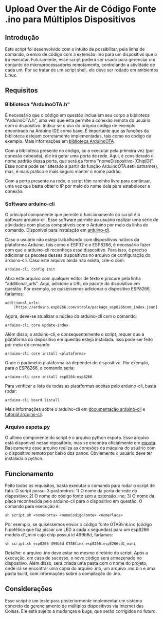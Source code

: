 # Upload Over the Air de Código Fonte .ino para Múltiplos Dispositivos

## Introdução

Este script foi desenvolvido com o intuito de possibilitar, pela linha de comando, o envio de código com a extensão .ino para um dispositivo que o irá executar. Futuramente, esse script poderá ser usado para gerenciar um conjunto de microprocessadores remotamente, controlando a atividade de cada um. Por se tratar de um script shell, ele deve ser rodado em ambientes Linux.

## Requisitos

### Biblioteca "ArduinoOTA.h"

É necessário que o código em questão inclua em seu corpo a biblioteca "ArduinoOTA.h", uma vez que esta permite a conexão remota do usuário com o dispositivo. Indica-se o uso do próprio código de exemplo encontrado na Arduino IDE como base. É importante que as funções da biblioteca estejam corretamente implementadas, tais como no código de exemplo. Mais informações em [biblioteca ArduinoOTA](https://github.com/jandrassy/ArduinoOTA).

Com a biblioteca presente no código, ao o executar pela primeira vez (por conexão cabeada), ele irá gerar uma porta de rede. Aqui, é considerado o nome padrão dessa porta, que será da forma "nomeDispositivo-[ChipID]". Esse nome pode ser alterado a partir da função ArduinoOTA.setHostname(), mas, é mais prático e mais seguro manter o nome padrão.

Com a porta presente na rede, o script têm caminho livre para continuar, uma vez que basta obter o IP por meio do nome dela para estabelecer a conexão.

### Software arduino-cli

O principal componente que permite o funcionamento do script é o software arduino-cli. Esse software permite ao usuário realizar uma série de atividades com placas compatíveis com o Arduino por meio da linha de comando. Disponível para instalação em [arduino-cli](https://github.com/arduino/arduino-cli).

Caso o usuário não esteja trabalhando com dispositivos nativos da plataforma Arduino, tais como o ESP32 e o ESP8266, é necessário fazer com que o arduino-cli reconheça esse dispositivo. Para isso, é preciso adicionar os pacotes desses dispositivos no arquivo de configuração do arduino-cli. Caso este arquivo ainda não exista, crie-o com:

`arduino-cli config init`

Abra este arquivo com qualquer editor de texto e procure pela linha "additional_urls". Aqui, adicione a URL do pacote do dispositivo em questão. Por exemplo, se quiséssemos adicionar o dispositivo ESP8266, faríamos:

```
additional_urls:
    [https://arduino.esp8266.com/stable/package_esp8266com_index.json]
```

Agora, deve-se atualizar o núcleo do arduino-cli com o comando:

`arduino-cli core update-index`

Além disso, o arduino-cli, e consequentemente o script, requer que a plataforma do dispositivo em questão esteja instalada. Isso pode ser feito por meio do comando:

`arduino-cli core install <plataforma>`

Onde o parâmetro plataforma irá depender do dispositivo. Por exemplo, para o ESP8266, o comando seria:

`arduino-cli core install esp8266:esp8266`

Para verificar a lista de todas as plataformas aceitas pelo arduino-cli, basta rodar:

`arduino-cli board listall`

Mais informações sobre o arduino-cli em [documentação arduino-cli](https://arduino.github.io/arduino-cli/latest/getting-started/) e [tutorial arduino-cli](https://create.arduino.cc/projecthub/B45i/getting-started-with-arduino-cli-7652a5).

### Arquivo espota.py

O ultimo componente do script é o arquivo python espota. Esse arquivo está disponível nesse repositório, mas se encontra oficialmente em [espota](https://github.com/esp8266/Arduino/blob/master/tools/espota.py). Basicamente esse arquivo realiza as conexões da máquina do usuário com o dispositivo remoto por baixo dos panos. Obviamente o usuário deve ter instalado o python.

## Funcionamento

Feito todos os requisitos, basta executar o comando para rodar o script de fato. O script possui 3 parâmetros: 1) O nome da porta de rede do dispositivo; 2) O nome do código fonte sem a extensão .ino; 3) O nome da placa reconhecida pelo arduino-cli para o dispositivo em questão. O comando para execução é:

`sh script.sh <nomePorta> <nomeCodigoFonte> <nomePlaca>`

Por exemplo, se quiséssemos enviar o código fonte OTABlink.ino (código hipotético que faz piscar um LED a cada x segundos) para um esp8266 modelo d1_mini cujo chip possui id 499b6d, faríamos:

`sh script.sh esp8266-499b6d OTABlink esp8266:esp8266:d1_mini`

Detalhe: o arquivo .ino deve estar no mesmo diretório do script. Após a execução, em caso de sucesso, o novo código será armazenado no dispositivo. Além disso, será criada uma pasta com o nome do projeto, onde irá se encontrar uma cópia do arquivo .ino, um arquivo .ino.bin e uma pasta build, com informações sobre a compilação do .ino.

## Considerações

Esse script é um teste para posteriormente implementar um sistema concreto de gerenciamento de múltiplos dispositivos via Internet das Coisas. Ele está sujeito a mudanças e bugs, que serão corrigidos no futuro.
